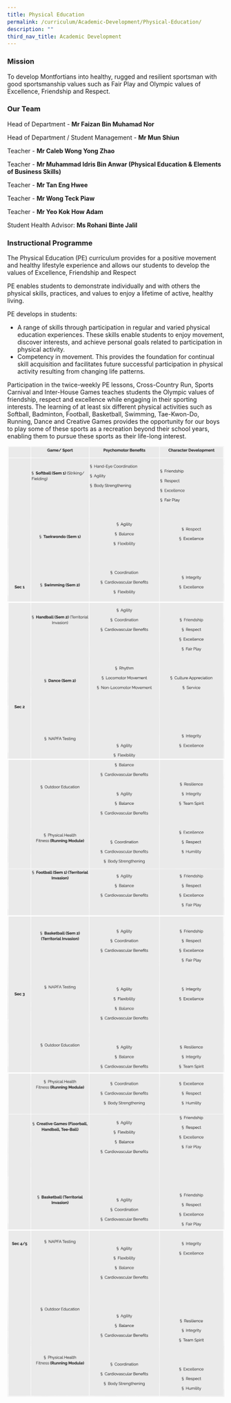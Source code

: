 ```yaml
---
title: Physical Education
permalink: /curriculum/Academic-Development/Physical-Education/
description: ""
third_nav_title: Academic Development
---
```

### Mission
  
To develop Montfortians into healthy, rugged and resilient sportsman with good sportsmanship values such as Fair Play and Olympic values of Excellence, Friendship and Respect.  

### Our Team

Head of Department - **Mr Faizan Bin Muhamad Nor** 

Head of Department / Student Management - **Mr Mun Shiun**    

Teacher - **Mr Caleb Wong Yong Zhao**  

Teacher - **Mr Muhammad Idris Bin Anwar (Physical Education & Elements of Business Skills)**

Teacher - **Mr Tan Eng Hwee**    

Teacher - **Mr Wong Teck Piaw**  

Teacher - **Mr Yeo Kok How Adam** 

Student Health Advisor: **Ms Rohani Binte Jalil**

### Instructional Programme

The Physical Education (PE) curriculum provides for a positive movement and healthy lifestyle experience and allows our students to develop the values of Excellence, Friendship and Respect

PE enables students to demonstrate individually and with others the physical skills, practices, and values to enjoy a lifetime of active, healthy living.

PE develops in students:

*   A range of skills through participation in regular and varied physical education experiences. These skills enable students to enjoy movement, discover interests, and achieve personal goals related to participation in physical activity.
*   Competency in movement. This provides the foundation for continual skill acquisition and facilitates future successful participation in physical activity resulting from changing life patterns.

Participation in the twice-weekly PE lessons, Cross-Country Run, Sports Carnival and Inter-House Games teaches students the Olympic values of friendship, respect and excellence while engaging in their sporting interests. The learning of at least six different physical activities such as Softball, Badminton, Football, Basketball, Swimming, Tae-Kwon-Do, Running, Dance and Creative Games provides the opportunity for our boys to play some of these sports as a recreation beyond their school years, enabling them to pursue these sports as their life-long interest.

![](/images/pe1.png)
![](/images/pe2.png)
![](/images/pe3(1).png)
![](/images/pe4.png)
![](/images/pe5.png)
![](/images/pe6.png)